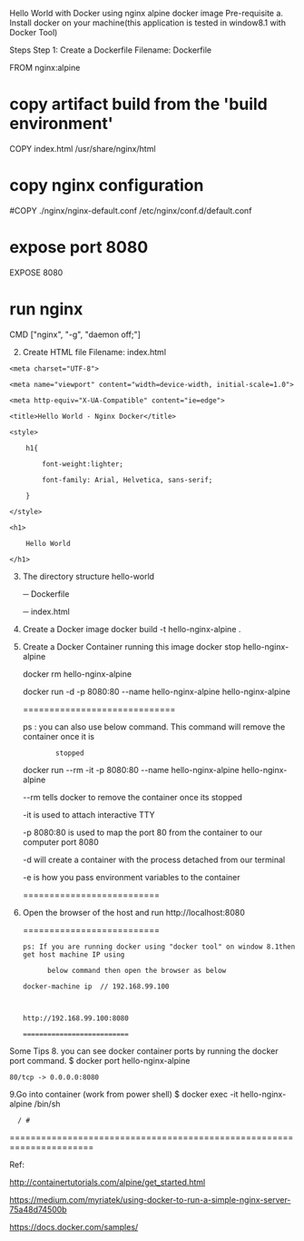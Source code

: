 Hello World with Docker using nginx alpine docker image
Pre-requisite
a. Install docker on your machine(this application is tested in window8.1 with Docker Tool)

Steps
Step 1: Create a Dockerfile
Filename: Dockerfile 



FROM nginx:alpine



# copy artifact build from the 'build environment'

COPY index.html /usr/share/nginx/html



# copy nginx configuration

#COPY ./nginx/nginx-default.conf /etc/nginx/conf.d/default.conf



# expose port 8080

EXPOSE 8080



# run nginx

CMD ["nginx", "-g", "daemon off;"] 

2. Create HTML file 
Filename: index.html



<!DOCTYPE html>

<html lang="en">

<head>

    <meta charset="UTF-8">

    <meta name="viewport" content="width=device-width, initial-scale=1.0">

    <meta http-equiv="X-UA-Compatible" content="ie=edge">

    <title>Hello World - Nginx Docker</title>

    <style>

        h1{

            font-weight:lighter;

            font-family: Arial, Helvetica, sans-serif;

        }

    </style>

</head>

<body>    

    <h1>

        Hello World

    </h1>

</body>

</html>

3.  The directory structure 
hello-world

    ─ Dockerfile

    ─ index.html

4. Create a Docker image
	docker build -t hello-nginx-alpine .

5. Create a Docker Container running this image
	docker stop hello-nginx-alpine

	docker rm hello-nginx-alpine

	docker run  -d -p 8080:80 --name hello-nginx-alpine  hello-nginx-alpine



	=============================

	ps : you can also use below command. This command will remove the container once it is

               stopped

	

	docker run --rm -it -p 8080:80 --name hello-nginx-alpine  hello-nginx-alpine



	--rm tells docker to remove the container once its stopped

	-it is used to attach interactive TTY

	-p 8080:80 is used to map the port 80 from the container to our computer port 8080

	-d will create a container with the process detached from our terminal

	-e is how you pass environment variables to the container  

	==========================

6. Open the browser of the host and run 
       http://localhost:8080

      ==========================

       ps: If you are running docker using "docker tool" on window 8.1then get host machine IP using

             below command then open the browser as below

       docker-machine ip  // 192.168.99.100



       http://192.168.99.100:8080 

       ==========================

Some Tips
8.  you can see docker container ports by running the docker port command.
	$ docker port hello-nginx-alpine

	80/tcp -> 0.0.0.0:8080

9.Go into container (work from power shell)	
       $ docker exec -it hello-nginx-alpine /bin/sh

      / #

======================================================================



Ref:

http://containertutorials.com/alpine/get_started.html

https://medium.com/myriatek/using-docker-to-run-a-simple-nginx-server-75a48d74500b

https://docs.docker.com/samples/

